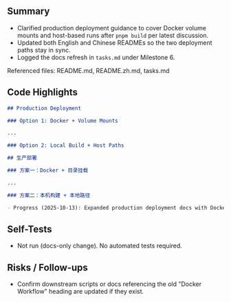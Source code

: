 ## Summary

- Clarified production deployment guidance to cover Docker volume mounts and host-based runs after `pnpm build` per latest discussion.
- Updated both English and Chinese READMEs so the two deployment paths stay in sync.
- Logged the docs refresh in `tasks.md` under Milestone 6.

Referenced files: README.md, README.zh.md, tasks.md

## Code Highlights

```markdown
## Production Deployment

### Option 1: Docker + Volume Mounts

...

### Option 2: Local Build + Host Paths
```

```markdown
## 生产部署

### 方案一：Docker + 目录挂载

...

### 方案二：本机构建 + 本地路径
```

```markdown
- Progress (2025-10-13): Expanded production deployment docs with Docker volume guidance and host-based steps.
```

## Self-Tests

- Not run (docs-only change). No automated tests required.

## Risks / Follow-ups

- Confirm downstream scripts or docs referencing the old "Docker Workflow" heading are updated if they exist.
